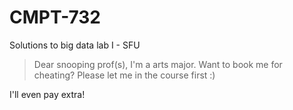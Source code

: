 # CMPT-732
Solutions to big data lab I - SFU

> Dear snooping prof(s), I'm a arts major. Want to book me for cheating? Please let me in the course first :) 

I'll even pay extra!  
